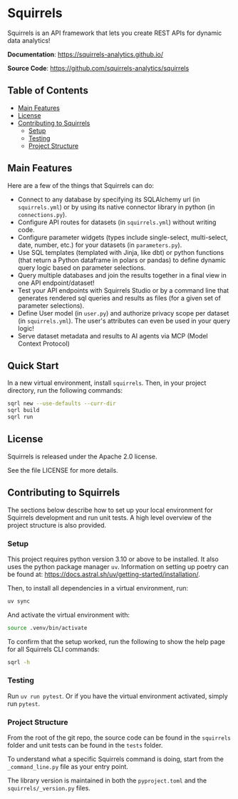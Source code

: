 # Squirrels

Squirrels is an API framework that lets you create REST APIs for dynamic data analytics!

**Documentation**: <a href="https://squirrels-analytics.github.io/" target="_blank">https://squirrels-analytics.github.io/</a>

**Source Code**: <a href="https://github.com/squirrels-analytics/squirrels" target="_blank">https://github.com/squirrels-analytics/squirrels</a>

## Table of Contents

- [Main Features](#main-features)
- [License](#license)
- [Contributing to Squirrels](#contributing-to-squirrels)
    - [Setup](#setup)
    - [Testing](#testing)
    - [Project Structure](#project-structure)

## Main Features

Here are a few of the things that Squirrels can do:

- Connect to any database by specifying its SQLAlchemy url (in `squirrels.yml`) or by using its native connector library in python (in `connections.py`).
- Configure API routes for datasets (in `squirrels.yml`) without writing code.
- Configure parameter widgets (types include single-select, multi-select, date, number, etc.) for your datasets (in `parameters.py`).
- Use SQL templates (templated with Jinja, like dbt) or python functions (that return a Python dataframe in polars or pandas) to define dynamic query logic based on parameter selections.
- Query multiple databases and join the results together in a final view in one API endpoint/dataset!
- Test your API endpoints with Squirrels Studio or by a command line that generates rendered sql queries and results as files (for a given set of parameter selections).
- Define User model (in `user.py`) and authorize privacy scope per dataset (in `squirrels.yml`). The user's attributes can even be used in your query logic!
- Serve dataset metadata and results to AI agents via MCP (Model Context Protocol)

## Quick Start

In a new virtual environment, install `squirrels`. Then, in your project directory, run the following commands:

```bash
sqrl new --use-defaults --curr-dir
sqrl build
sqrl run
```

## License

Squirrels is released under the Apache 2.0 license.

See the file LICENSE for more details.

## Contributing to Squirrels

The sections below describe how to set up your local environment for Squirrels development and run unit tests. A high level overview of the project structure is also provided.

### Setup

This project requires python version 3.10 or above to be installed. It also uses the python package manager `uv`. Information on setting up poetry can be found at: https://docs.astral.sh/uv/getting-started/installation/.

Then, to install all dependencies in a virtual environment, run:

```bash
uv sync
```

And activate the virtual environment with:

```bash
source .venv/bin/activate
```

To confirm that the setup worked, run the following to show the help page for all Squirrels CLI commands:

```bash
sqrl -h
```

### Testing

Run `uv run pytest`. Or if you have the virtual environment activated, simply run `pytest`.

### Project Structure

From the root of the git repo, the source code can be found in the `squirrels` folder and unit tests can be found in the `tests` folder.

To understand what a specific Squirrels command is doing, start from the `_command_line.py` file as your entry point.

The library version is maintained in both the `pyproject.toml` and the `squirrels/_version.py` files.
